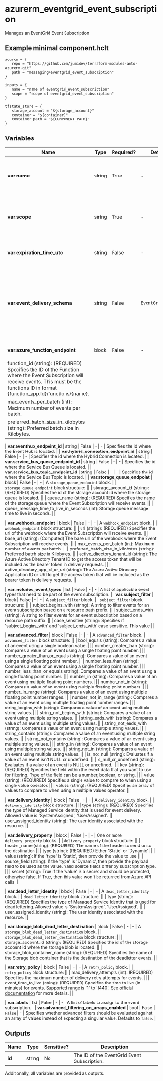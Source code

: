 # azurerm_eventgrid_event_subscription

Manages an EventGrid Event Subscription

## Example minimal component.hclt

```hcl
source = {
   repo = "https://github.com/jumidev/terraform-modules-auto-azurerm.git" 
   path = "messaging/eventgrid_event_subscription" 
}

inputs = {
   name = "name of eventgrid_event_subscription" 
   scope = "scope of eventgrid_event_subscription" 
}

tfstate_store = {
   storage_account = "${storage_account}" 
   container = "${container}" 
   container_path = "${COMPONENT_PATH}" 
}

```

## Variables

| Name | Type | Required? |  Default  |  possible values |  Description |
| ---- | ---- | --------- |  ----------- | ----------- | ----------- |
| **var.name** | string | True | -  |  -  |  Specifies the name of the EventGrid Event Subscription resource. Changing this forces a new resource to be created. | 
| **var.scope** | string | True | -  |  -  |  Specifies the scope at which the EventGrid Event Subscription should be created. Changing this forces a new resource to be created. | 
| **var.expiration_time_utc** | string | False | -  |  -  |  Specifies the expiration time of the event subscription (Datetime Format `RFC 3339`). | 
| **var.event_delivery_schema** | string | False | `EventGridSchema`  |  `EventGridSchema`, `CloudEventSchemaV1_0`, `CustomInputSchema`  |  Specifies the event delivery schema for the event subscription. Possible values include: `EventGridSchema`, `CloudEventSchemaV1_0`, `CustomInputSchema`. Defaults to `EventGridSchema`. Changing this forces a new resource to be created. | 
| **var.azure_function_endpoint** | block | False | -  |  -  |  An `azure_function_endpoint` block. | | `azure_function_endpoint` block structure: || 
|   function_id (string): (REQUIRED) Specifies the ID of the Function where the Event Subscription will receive events. This must be the functions ID in format {function_app.id}/functions/{name}. ||
|   max_events_per_batch (int): Maximum number of events per batch. ||
|   preferred_batch_size_in_kilobytes (string): Preferred batch size in Kilobytes. ||

| **var.eventhub_endpoint_id** | string | False | -  |  -  |  Specifies the id where the Event Hub is located. | 
| **var.hybrid_connection_endpoint_id** | string | False | -  |  -  |  Specifies the id where the Hybrid Connection is located. | 
| **var.service_bus_queue_endpoint_id** | string | False | -  |  -  |  Specifies the id where the Service Bus Queue is located. | 
| **var.service_bus_topic_endpoint_id** | string | False | -  |  -  |  Specifies the id where the Service Bus Topic is located. | 
| **var.storage_queue_endpoint** | block | False | -  |  -  |  A `storage_queue_endpoint` block. | | `storage_queue_endpoint` block structure: || 
|   storage_account_id (string): (REQUIRED) Specifies the id of the storage account id where the storage queue is located. ||
|   queue_name (string): (REQUIRED) Specifies the name of the storage queue where the Event Subscription will receive events. ||
|   queue_message_time_to_live_in_seconds (int): Storage queue message time to live in seconds. ||

| **var.webhook_endpoint** | block | False | -  |  -  |  A `webhook_endpoint` block. | | `webhook_endpoint` block structure: || 
|   url (string): (REQUIRED) Specifies the url of the webhook where the Event Subscription will receive events. ||
|   base_url (string): (Computed) The base url of the webhook where the Event Subscription will receive events. ||
|   max_events_per_batch (int): Maximum number of events per batch. ||
|   preferred_batch_size_in_kilobytes (string): Preferred batch size in Kilobytes. ||
|   active_directory_tenant_id (string): The Azure Active Directory Tenant ID to get the access token that will be included as the bearer token in delivery requests. ||
|   active_directory_app_id_or_uri (string): The Azure Active Directory Application ID or URI to get the access token that will be included as the bearer token in delivery requests. ||

| **var.included_event_types** | list | False | -  |  -  |  A list of applicable event types that need to be part of the event subscription. | 
| **var.subject_filter** | block | False | -  |  -  |  A `subject_filter` block. | | `subject_filter` block structure: || 
|   subject_begins_with (string): A string to filter events for an event subscription based on a resource path prefix. ||
|   subject_ends_with (string): A string to filter events for an event subscription based on a resource path suffix. ||
|   case_sensitive (string): Specifies if 'subject_begins_with' and 'subject_ends_with' case sensitive. This value ||

| **var.advanced_filter** | block | False | -  |  -  |  A `advanced_filter` block. | | `advanced_filter` block structure: || 
|   bool_equals (string): Compares a value of an event using a single boolean value. ||
|   number_greater_than (string): Compares a value of an event using a single floating point number. ||
|   number_greater_than_or_equals (string): Compares a value of an event using a single floating point number. ||
|   number_less_than (string): Compares a value of an event using a single floating point number. ||
|   number_less_than_or_equals (string): Compares a value of an event using a single floating point number. ||
|   number_in (string): Compares a value of an event using multiple floating point numbers. ||
|   number_not_in (string): Compares a value of an event using multiple floating point numbers. ||
|   number_in_range (string): Compares a value of an event using multiple floating point number ranges. ||
|   number_not_in_range (string): Compares a value of an event using multiple floating point number ranges. ||
|   string_begins_with (string): Compares a value of an event using multiple string values. ||
|   string_not_begins_with (string): Compares a value of an event using multiple string values. ||
|   string_ends_with (string): Compares a value of an event using multiple string values. ||
|   string_not_ends_with (string): Compares a value of an event using multiple string values. ||
|   string_contains (string): Compares a value of an event using multiple string values. ||
|   string_not_contains (string): Compares a value of an event using multiple string values. ||
|   string_in (string): Compares a value of an event using multiple string values. ||
|   string_not_in (string): Compares a value of an event using multiple string values. ||
|   is_not_null (string): Evaluates if a value of an event isn't NULL or undefined. ||
|   is_null_or_undefined (string): Evaluates if a value of an event is NULL or undefined. ||
|   key (string): (REQUIRED) Specifies the field within the event data that you want to use for filtering. Type of the field can be a number, boolean, or string. ||
|   value (string): (REQUIRED) Specifies a single value to compare to when using a single value operator. ||
|   values (string): (REQUIRED) Specifies an array of values to compare to when using a multiple values operator. ||

| **var.delivery_identity** | block | False | -  |  -  |  A `delivery_identity` block. | | `delivery_identity` block structure: || 
|   type (string): (REQUIRED) Specifies the type of Managed Service Identity that is used for event delivery. Allowed value is 'SystemAssigned', 'UserAssigned'. ||
|   user_assigned_identity (string): The user identity associated with the resource. ||

| **var.delivery_property** | block | False | -  |  -  |  One or more `delivery_property` blocks. | | `delivery_property` block structure: || 
|   header_name (string): (REQUIRED) The name of the header to send on to the destination ||
|   type (string): (REQUIRED) Either 'Static' or 'Dynamic' ||
|   value (string): If the 'type' is 'Static', then provide the value to use ||
|   source_field (string): If the 'type' is 'Dynamic', then provide the payload field to be used as the value. Valid source fields differ by subscription type. ||
|   secret (string): True if the 'value' is a secret and should be protected, otherwise false. If True, then this value won't be returned from Azure API calls ||

| **var.dead_letter_identity** | block | False | -  |  -  |  A `dead_letter_identity` block. | | `dead_letter_identity` block structure: || 
|   type (string): (REQUIRED) Specifies the type of Managed Service Identity that is used for dead lettering. Allowed value is 'SystemAssigned', 'UserAssigned'. ||
|   user_assigned_identity (string): The user identity associated with the resource. ||

| **var.storage_blob_dead_letter_destination** | block | False | -  |  -  |  A `storage_blob_dead_letter_destination` block. | | `storage_blob_dead_letter_destination` block structure: || 
|   storage_account_id (string): (REQUIRED) Specifies the id of the storage account id where the storage blob is located. ||
|   storage_blob_container_name (string): (REQUIRED) Specifies the name of the Storage blob container that is the destination of the deadletter events. ||

| **var.retry_policy** | block | False | -  |  -  |  A `retry_policy` block. | | `retry_policy` block structure: || 
|   max_delivery_attempts (int): (REQUIRED) Specifies the maximum number of delivery retry attempts for events. ||
|   event_time_to_live (string): (REQUIRED) Specifies the time to live (in minutes) for events. Supported range is '1' to '1440'. See [official documentation](https://docs.microsoft.com/azure/event-grid/manage-event-delivery#set-retry-policy) for more details. ||

| **var.labels** | list | False | -  |  -  |  A list of labels to assign to the event subscription. | 
| **var.advanced_filtering_on_arrays_enabled** | bool | False | `False`  |  -  |  Specifies whether advanced filters should be evaluated against an array of values instead of expecting a singular value. Defaults to `false`. | 



## Outputs

| Name | Type | Sensitive? | Description |
| ---- | ---- | --------- | --------- |
| **id** | string | No  | The ID of the EventGrid Event Subscription. | 

Additionally, all variables are provided as outputs.
